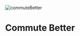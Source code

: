 ![commuteBetter](https://user-images.githubusercontent.com/79874045/130808736-d61816b8-6f85-4fca-a4dd-ecafef8a6c84.jpg)
# Commute Better
